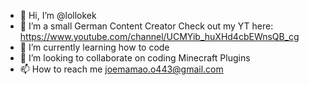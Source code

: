 - 👋 Hi, I’m @lollokek
- 👀 I’m a small German Content Creator
Check out my YT here: https://www.youtube.com/channel/UCMYib_huXHd4cbEWnsQB_cg
- 🌱 I’m currently learning how to code
- 💞️ I’m looking to collaborate on coding Minecraft Plugins
- 📫 How to reach me joemamao.o443@gmail.com

<!---
lollokek/lollokek is a ✨ special ✨ repository because its `README.md` (this file) appears on your GitHub profile.
You can click the Preview link to take a look at your changes.
--->
